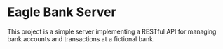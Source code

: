 # Eagle Bank Server

This project is a simple server implementing a RESTful API for managing bank accounts and transactions at a fictional bank.
